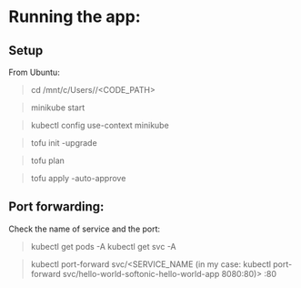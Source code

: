 # Running the app:

## Setup
From Ubuntu:
> cd /mnt/c/Users/<USER>/<CODE_PATH>

> minikube start

> kubectl config use-context minikube

> tofu init -upgrade

> tofu plan

> tofu apply -auto-approve


## Port forwarding:

Check the name of service and the port:
> kubectl get pods -A
> kubectl get svc -A

> kubectl port-forward svc/<SERVICE_NAME (in my case: kubectl port-forward svc/hello-world-softonic-hello-world-app 8080:80)> <PORT>:80